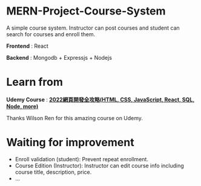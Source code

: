 # MERN-Project-Course-System

A simple course system. Instructor can post courses and student can search for courses and enroll them. 

**Frontend** : React

**Backend** : Mongodb + Expressjs + Nodejs

# Learn from
**Udemy Course** : [**2022網頁開發全攻略(HTML, CSS, JavaScript, React, SQL, Node, more)**](https://www.udemy.com/course/html5-css3-z/)

Thanks Wilson Ren for this amazing course on Udemy.

# Waiting for improvement

- Enroll validation (student): Prevent repeat enrollment.
- Course Edition (Instructor): Instructor can edit course info including course title, description, price.
- ... 
